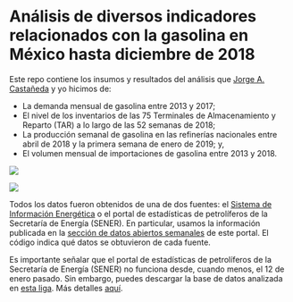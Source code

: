 # Análisis de diversos indicadores relacionados con la  gasolina en México hasta diciembre de 2018

Este repo contiene los insumos y resultados del análisis que [Jorge A. Castañeda](https://twitter.com/jorgeacast) y yo hicimos de:

- La demanda mensual de gasolina entre 2013 y 2017; 
- El nivel de los inventarios de las 75 Terminales de Almacenamiento y Reparto (TAR) a lo largo de las 52 semanas de 2018;
- La producción semanal de gasolina en las refinerías nacionales entre abril de 2018 y la primera semana de enero de 2019; y,
- El volumen mensual de importaciones de gasolina entre 2013 y 2018.

![](http://segasi.com.mx/github/demanda_mensual_gasolina_año_2012_2017.png)

![](http://segasi.com.mx/github/produccion_semanal_nacional_gasolina_2018.png)

Todos los datos fueron obtenidos de una de dos fuentes: el [Sistema de Información Energética](http://sie.energia.gob.mx) o el portal de estadísticas de petrolíferos de la Secretaría de Energía (SENER). En particular, usamos la información publicada en la [sección de datos abiertos semanales](https://bit.ly/2FsYvqj) de este portal. El código indica qué datos se obtuvieron de cada fuente.

Es importante señalar que el portal de estadísticas de petrolíferos de la Secretaría de Energía (SENER) no funciona desde, cuando menos, el 12 de enero pasado. Sin embargo, puedes descargar la base de datos analizada en [esta liga](https://github.com/segasi/analisis_estadisticas_petroliferos/raw/master/01_datos/Estad%C3%83_sticas%20Energ%C3%83%C2%A9ticas.xlsx). Más detalles [aquí](https://github.com/segasi/analisis_estadisticas_petroliferos).
